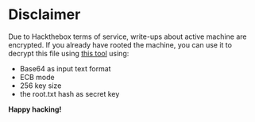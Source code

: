 # Disclaimer

Due to Hackthebox terms of service, write-ups about active machine are encrypted. If you already have rooted the machine,
you can use it to decrypt this file using [this tool](https://www.devglan.com/online-tools/aes-encryption-decryption) using:
- Base64 as input text format
- ECB mode
- 256 key size
- the root.txt hash as secret key

**Happy hacking!**